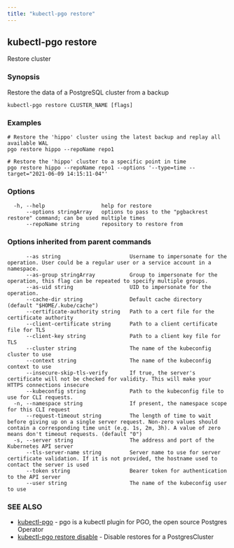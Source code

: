 ```yaml
---
title: "kubectl-pgo restore"
---
```

## kubectl-pgo restore

Restore cluster

### Synopsis

Restore the data of a PostgreSQL cluster from a backup

```
kubectl-pgo restore CLUSTER_NAME [flags]
```

### Examples

```
# Restore the 'hippo' cluster using the latest backup and replay all available WAL
pgo restore hippo --repoName repo1

# Restore the 'hippo' cluster to a specific point in time
pgo restore hippo --repoName repo1 --options '--type=time --target="2021-06-09 14:15:11-04"'
```

### Options

```
  -h, --help                  help for restore
      --options stringArray   options to pass to the "pgbackrest restore" command; can be used multiple times
      --repoName string       repository to restore from
```

### Options inherited from parent commands

```
      --as string                      Username to impersonate for the operation. User could be a regular user or a service account in a namespace.
      --as-group stringArray           Group to impersonate for the operation, this flag can be repeated to specify multiple groups.
      --as-uid string                  UID to impersonate for the operation.
      --cache-dir string               Default cache directory (default "$HOME/.kube/cache")
      --certificate-authority string   Path to a cert file for the certificate authority
      --client-certificate string      Path to a client certificate file for TLS
      --client-key string              Path to a client key file for TLS
      --cluster string                 The name of the kubeconfig cluster to use
      --context string                 The name of the kubeconfig context to use
      --insecure-skip-tls-verify       If true, the server's certificate will not be checked for validity. This will make your HTTPS connections insecure
      --kubeconfig string              Path to the kubeconfig file to use for CLI requests.
  -n, --namespace string               If present, the namespace scope for this CLI request
      --request-timeout string         The length of time to wait before giving up on a single server request. Non-zero values should contain a corresponding time unit (e.g. 1s, 2m, 3h). A value of zero means don't timeout requests. (default "0")
  -s, --server string                  The address and port of the Kubernetes API server
      --tls-server-name string         Server name to use for server certificate validation. If it is not provided, the hostname used to contact the server is used
      --token string                   Bearer token for authentication to the API server
      --user string                    The name of the kubeconfig user to use
```

### SEE ALSO

* [kubectl-pgo](/reference/kubectl-pgo/)	 - pgo is a kubectl plugin for PGO, the open source Postgres Operator
* [kubectl-pgo restore disable](/reference/kubectl-pgo_restore_disable/)	 - Disable restores for a PostgresCluster

